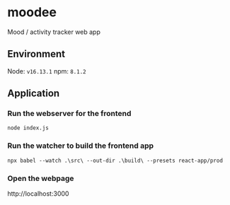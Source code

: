 # moodee
Mood / activity tracker web app

## Environment
Node: `v16.13.1`
npm: `8.1.2`

## Application
### Run the webserver for the frontend
`node index.js`

### Run the watcher to build the frontend app
`npx babel --watch .\src\ --out-dir .\build\ --presets react-app/prod`

### Open the webpage
http://localhost:3000
